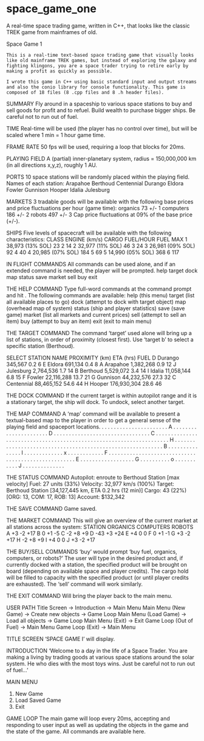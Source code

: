 # space_game_one
A real-time space trading game, written in C++, that looks like the classic TREK game from mainframes of old.

Space Game 1

    This is a real-time text-based space trading game that visually looks
    like old mainframe TREK games, but instead of exploring the galaxy and 
    fighting klingons, you are a space trader trying to retire early by 
    making a profit as quickly as possible.

    I wrote this game in C++ using basic standard input and output streams
    and also the conio library for console functionality. This game is 
    composed of 18 files (8 .cpp files and 8 .h header files).

SUMMARY
Fly around in a spaceship to various space stations to buy and sell goods for 
profit and to refuel.  Build wealth to purchase bigger ships.  Be careful not 
to run out of fuel.

TIME
Real-time will be used (the player has no control over time), but will be 
scaled where 1 min = 1 hour game time.

FRAME RATE
50 fps will be used, requiring a loop that blocks for 20ms.

PLAYING FIELD
A (partial) inner-planetary system, radius = 150,000,000 km (in all directions
x,y,z), roughly 1 AU.

PORTS
10 space stations will be randomly placed within the playing field.
Names of each station:
Arapahoe
Berthoud
Centennial
Durango
Eldora
Fowler
Gunnison
Hooper
Idalia
Julesburg

MARKETS
3 tradable goods will be available with the following base prices and price
fluctuations per hour (game time):
organics        73      +/- 1
computers       186     +/- 2
robots              497         +/- 3
Cap price fluctuations at 09% of the base price (+/-).

SHIPS
Five levels of spacecraft will be available with the following 
characteristics:
CLASS    ENGINE (km/s)        CARGO     FUEL/HOUR         FUEL MAX
1        38,973 (13% SOL)     23        2                 14
2        32,977 (11% SOL)     46        3                 24
3        26,981 (09% SOL)     92        4                 40
4        20,985 (07% SOL)     184       5                 69
5        14,990 (05% SOL)     368       6                 117

IN FLIGHT COMMANDS 
All commands can be used alone, and if an extended command is needed, the 
player will be prompted. 
help
target
dock
map
status
save
market
sell
buy
exit

THE HELP COMMAND
Type full-word commands at the command prompt and hit <enter>.  The 
following commands are available:
help            (this menu)
target          (list all available places to go)
dock            (attempt to dock with target object)
map             (overhead map of system)
status          (ship and player statistics)
save            (save game)
market          (list all markets and current prices)
sell            (attempt to sell an item)
buy             (attempt to buy an item)
exit            (exit to main menu)

THE TARGET COMMAND
The command ‘target’ used alone will bring up a list of stations, in order
of proximity (closest first).  Use ‘target b’ to select a specific station
(Berthoud).

SELECT  STATION NAME    PROXIMITY (km)      ETA (hrs)   FUEL
D       Durango         345,567             0.2         6
E       Eldora          691,134             0.4         8
A       Arapahoe        1,382,268           0.9         12
J       Julesburg       2,764,536           1.7         14
B       Berthoud        5,529,072           3.4         14
I       Idalia          11,058,144          6.8         15
F       Fowler          22,116,288          13.7        21
G       Gunnison        44,232,576          27.3        32
C       Centennial      88,465,152          54.6        44
H       Hooper          176,930,304         28.6        46

THE DOCK COMMAND
If the current target is within autopilot range and it is a stationary 
target, the ship will dock.  To undock, select another target.

THE MAP COMMAND
A ‘map’ command will be available to present a textual-based map to the 
player in order to get a general sense of the playing field and spaceport 
locations.
. . . . . . . . . . . . . . . . . . . .
. . A . . . . . . . . . . . . . . . . .
. . . . . D . . . . . . . . . . . . . .
. . . . . . . . . . . . . . . . . . C .
. . . . . . . . . . . . . . . . . . . .
. . . . . . . . . . . . . . . . . . . .
. . . . . . . . . . . . . . . . . . . .
. . . . . . . H . . . . . . . . . . . .
. . . . . . . . . . . . . . . . . . . .
. . . . . . . . . . . . . . . . . . . .
. . . . . . . B . . . . . . . . . . . .
. . . I . . . . . . . . . . . . . x . .
. . . . . . . . . . F . . . . . . . . .
. . . . . . . . . . . . . . . . . . . .
. . . . . . . . . . . . . . . . . . . .
. . . E . . . . . . . . . . . . . . . .
. . G . . . . . . . . . . o . . . . . .
. . . . . J . . . . . . . . . . . . . .

THE STATUS COMMAND
Autopilot:  enroute to Berthoud Station [max velocity]
Fuel:       27 units (33%)
Velocity:   32,977 km/s (100%)
Target: Berthoud Station [34,127,445 km, ETA 0.2 hrs (12 min)]
Cargo:  43 (22%) [ORG: 13, COM: 17, ROB: 13]
Account:    $132,342

THE SAVE COMMAND
Game saved.

THE MARKET COMMAND
This will give an overview of the current market at all stations across the 
system:
STATION       ORGANICS        COMPUTERS       ROBOTS
   A            +3               -2            +17
   B             0               +1            -5
   C            -2               +8            +9
   D            -43              +3            +24
   E            +4                0             0
   F             0               +1            -1
   G            +3               -2            +17
   H            -2               +8            +9
   I            +4                0             0
   J            +3               -2            +17

 
THE BUY/SELL COMMANDS
‘buy’ would prompt ‘buy fuel, organics, computers, or robots?’
The user will type in the desired product and, if currently docked with a 
station, the specified product will be brought on board (depending on available
space and player credits).
The cargo hold will be filled to capacity with the specified product (or until 
player credits are exhausted). The ‘sell’ command will work similarly.

THE EXIT COMMAND
Will bring the player back to the main menu.

USER PATH
Title Screen -> Introduction -> Main Menu
Main Menu (New Game) -> Create new objects -> Game Loop
Main Menu (Load Game) -> Load all objects -> Game Loop
Main Menu (Exit) -> Exit
Game Loop (Out of Fuel) -> Main Menu
Game Loop (Exit) -> Main Menu
 
TITLE SCREEN
‘SPACE GAME I’ will display.

INTRODUCTION
‘Welcome to a day in the life of a Space Trader.  You are making a living by 
trading goods at various space stations around the solar system.  He who dies 
with the most toys wins.  Just be careful not to run out of fuel...’

MAIN MENU
1.  New Game
2.  Load Saved Game
3.  Exit

GAME LOOP
The main game will loop every 20ms, accepting and responding to user input as 
well as updating the objects in the game and the state of the game.  All
commands are available here.